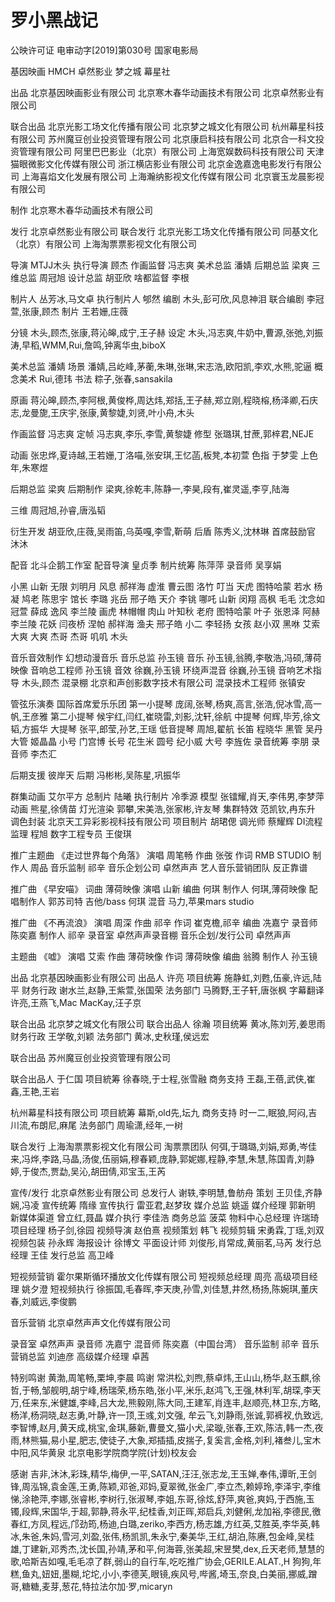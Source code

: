 # 罗小黑战记
公映许可证
电审动字[2019]第030号
国家电影局

基因映画
HMCH
卓然影业
梦之城
幕星社

出品
北京基因映画影业有限公司
北京寒木春华动画技术有限公司
北京卓然影业有限公司

联合出品
北京光影工场文化传播有限公司
北京梦之城文化有限公司
杭州幕星科技有限公司
苏州魔豆创业投资管理有限公司
北京康启科技有限公司
北京合一科文投资管理有限公司
阿里巴巴影业（北京）有限公司
上海宽娱数码科技有限公司
天津猫眼微影文化传媒有限公司
浙江横店影业有限公司
北京金逸嘉逸电影发行有限公司
上海喜焰文化发展有限公司
上海瀚纳影视文化传媒有限公司
北京寰玉龙晨影视有限公司

制作
北京寒木春华动画技术有限公司

发行
北京卓然影业有限公司
联合发行
北京光影工场文化传播有限公司
同基文化（北京）有限公司
上海淘票票影视文化有限公司




导演  MTJJ木头
执行导演  顾杰
作画监督  冯志爽
美术总监  潘婧
后期总监  梁爽
三维总监  周冠旭
设计总监  胡亚欣
啥都监督  李根

制片人  丛芳冰,马文卓
执行制片人  郇然
编剧  木头,彭可欣,风息神泪
联合编剧  李冠萱,张康,顾杰
制片  王若姗,庄薇

分镜  木头,顾杰,张康,蒋沁皞,成宁,王子赫
设定  木头,冯志爽,牛奶中,曹源,张弛,刘振涛,早稻,WMM,Rui,詹鸣,钟离华虫,biboX

美术总监  潘婧
场景  潘婧,吕屹峰,茅蘅,朱琳,张琳,宋志浩,欧阳凯,李欢,水熊,驼逼
概念美术  Rui,德玮
书法  粽子,张春,sansakila



原画  蒋沁皞,顾杰,李阿根,黄俊桦,周达炜,郑括,王子赫,郑立刚,程晓榕,杨泽卿,石庆志,龙曼旎,王庆宇,张康,黄黎婕,刘贤,叶小舟,木头

作画监督  冯志爽
定帧  冯志爽,李乐,李雪,黄黎婕
修型  张璐琪,甘蔗,郭梓君,NEJE 

动画  张忠烨,夏诗越,王若姗,丁洛喵,张安琪,王忆菡,板凳,本初萱
色指  于梦雯
上色  年,朱寒煜

 
后期总监  梁爽
后期制作  梁爽,徐乾丰,陈静一,李昊,段有,崔灵遥,李亨,陆海

三维  周冠旭,孙睿,唐泓韬

衍生开发  胡亚欣,庄薇,吴雨笛,乌英嘎,李雪,靳萌
后盾  陈秀义,沈林琳
首席鼓励官  沐沐

配音  北斗企鹅工作室
配音导演  皇贞季
制片统筹  陈萍萍
录音师  吴享娟

小黑  山新
无限  刘明月
风息  郝祥海
虚淮  曹云图
洛竹  叮当
天虎  图特哈蒙
若水  杨凝
鸠老  陈思宇
馆长  李璐
兆岳  邢子皓
天介  李铫
哪吒  山新
闵翔  高枫
毛毛  沈念如
冠萱  薛成
逸风  李兰陵
画虎  林帽帽
肉山  叶知秋
老府  图特哈蒙
叶子  张恩泽
阿赫  李兰陵
花妖  闫夜桥
涅帕  郝祥海
渔夫  邢子皓
小二  李轻扬
女孩  赵小双
黑咻  艾索
大爽  大爽
杰哥  杰哥
叽叽  木头


音乐音效制作  幻想动漫音乐
音乐总监  孙玉镜
音乐  孙玉镜,翁腾,李敬浩,冯硕,薄荷映像
音响总工程师  孙玉镜
音效  徐巍,孙玉镜
环绕声混音  徐巍,孙玉镜
音响艺术指导  木头,顾杰
混录棚  北京和声创影数字技术有限公司
混录技术工程师  张镇安

管弦乐演奏  国际首席爱乐乐团
第一小提琴  庞阔,张琴,杨爽,高言,张浩,倪冰雪,高一帆,王彦雅
第二小提琴  候宇红,闫红,崔晓雷,刘影,沈轩,徐航
中提琴  何辉,毕芳,徐文韬,方振华
大提琴  张平,郎莹,孙艺,王瑶
低音提琴  周旭,翟航
长笛  程晓华
黑管  吴丹
大管  姬晶晶
小号  门宫博
长号  花生米
圆号  纪小威
大号  李旌佐
录音统筹  李朋
录音师  李杰汇

后期支援  彼岸天
后期  冯彬彬,吴陈星,巩振华


群集动画  艾尔平方
总制片  陆曦
执行制片  冷季源
模型  张镭耀,肖天,李伟男,李梦萍
动画  熊星,徐倩苗
灯光渲染  郭攀,宋美浩,张家彬,许友琴
集群特效  范凯钦,冉东升
调色封装  北京天工异彩影视科技有限公司
项目制片  胡珺偲
调光师  蔡耀辉
DI流程监理  程旭
数字工程专员  王俊琪




推广主题曲  《走过世界每个角落》
演唱  周笔畅
作曲  张弢
作词  RMB STUDIO
制作人  周品
音乐监制  祁辛
音乐企划公司  卓然声声
艺人音乐营销团队  反正靠谱

推广曲  《早安喵》
词曲  薄荷映像
演唱  山新
编曲  何琪
制作人  何琪,薄荷映像
配唱制作人  郭苏司特
吉他/bass  何琪
混音  马力,苹果mars studio

推广曲  《不再流浪》
演唱  周深
作曲  祁辛
作词  崔克檐,祁辛
编曲  冼嘉宁
录音师  陈奕嘉
制作人  祁辛
录音室  卓然声声录音棚
音乐企划/发行公司  卓然声声

主题曲  《嘘》
演唱  艾索
作曲  薄荷映像
作词  薄荷映像
编曲  翁腾
制作人  孙玉镜

出品  北京基因映画影业有限公司
出品人  许亮
项目统筹  施静虹,刘甦,伍豪,许远,陆平
财务行政  谢水兰,赵静,王紫萱,张国荣
法务部门  马腾野,王子轩,唐张枫
字幕翻译  许亮,王燕飞,Mac MacKay,汪子京

联合出品  北京梦之城文化有限公司
联合出品人  徐瀚
项目统筹  黄冰,陈刘芳,姜思雨
财务行政  王学敬,刘颖
法务部门  黄冰,史秋瑾,侯远宏

联合出品  苏州魔豆创业投资管理有限公司

联合出品人  于仁国
项目統筹  徐春晓,于士程,张雪融
商务支持  王磊,王蓓,武侠,崔鑫,王艳,王岩

杭州幕星科技有限公司
项目統筹  幕斯,old先,坛九
商务支持  时一二,眠狼,阿闷,吉川流,布朗尼,麻尾
法务部门  周瑜潇,经年,一树

联合发行  上海淘票票影视文化有限公司
淘票票团队  何弭,于璐璐,刘娟,郑勇,岑佳来,冯烨,李路,马晶,汤俊,伍丽娟,穆春颖,庞静,郭妮娜,程静,李慧,朱慧,陈国青,刘静婷,于俊杰,贾勐,吴沁,胡田倩,邓宝玉,王芮



宣传/发行  北京卓然影业有限公司
总发行人  谢轶,李明慧,鲁舫舟
策划  王贝佳,齐静娴,冯凌
宣传统筹  隋缘
宣传执行  雷亚君,赵梦玫
媒介总监  姚遥
媒介经理  郭新明
新媒体渠道  曾立红,聂晶
媒介执行  李佳浩
商务总监  菠菜
物料中心总经理  许瑞琦
项目经理  杨子剑,徐园
视频导演  赵伯熹
视频策划  韩飞
视频剪辑  宋勇霖,丁瑶,刘双
视频包装  孙永辉
海报设计  徐博文
平面设计师  刘俊彤,肖常成,黄丽茗,马芮
发行总经理  王佳
发行总监  高卫峰


短视频营销  霍尔果斯循环播放文化传媒有限公司
短视频总经理  周亮
高级项目经理  姚夕澄
短视频执行  徐振国,毛春晖,李天庚,孙雪,刘佳慧,井然,杨扬,陈婉琪,董庆春,刘威远,李俊鹏

音乐营销  北京卓然声声文化传媒有限公司

录音室  卓然声声
录音师  冼嘉宁
混音师  陈奕嘉（中国台湾）
音乐监制  祁辛
音乐营销总监  刘迪彦
高级媒介经理  卓茜



特别鸣谢  黄渤,周笔畅,栗坤,李晨
鸣谢  常洪松,刘煦,蔡卓炜,王山山,杨华,赵玉麒,徐哲,于畅,邹舰明,胡宁峰,杨瑞荣,杨东皓,张小平,米乐,赵鸿飞,王强,林利军,胡琛,李天万,任来东,米健雄,李峰,吕大龙,熊毅刚,陈大同,王建军,肖连丰,赵顺亮,林卫东,方略,杨洋,杨洞晓,赵志勇,叶静,许一顶,王彧,刘文强,
牟云飞,刘静雨,张诚,郭裤衩,仇致远,李智博,赵月,黄天成,桃宝,金琪,藤新,曹曼文,猫小犬,梁璇,张春,王欢,陈洁,韩一杰,夜雨,林熊猫,易小星,肥志,使徒子,大象,郑插插,皮揣子,复奚言,金格,刘利,褚叁儿,宝木中阳,风华黄泉
北京电影学院商学院(计划)校友会


感谢  吉非,沐沐,彩珠,精华,梅伊,一平,SATAN,汪汪,张志龙,王玉婵,奉伟,谭昕,王剑锋,周泓锦,袁金莲,王勇,陈颖,邓爸,邓妈,夏翠微,张金广,李立杰,赖婷玲,李泽宇,李维悌,涂艳萍,李娜,张睿彬,李树行,张淑琴,李姐,东哥,徐炫,舒萍,爽爸,爽妈,于西施,玉镯,段辉,宋国华,于超,郭静,蒋永平,纪桂香,刘正晖,郑启兵,刘健俐,龙加裕,李德民,徼春红,方凤,程远,邝劲筠,杨迪,白璐,zeriko,李西方,杨志雄,方红英,艾胜英,李华英,韩冰,朱爸,朱妈,雪河,刘盈,张伟,杨凯凯,朱永宁,秦美华,王红,胡泊,陈赓,包金峰,吴桂雄,丁建新,邓秀杰,沈长国,孙靖,茅和平,何海蓉,张美超,宋昱樊,dex,丘天老师,慧慧的歌,哈斯吉如嘎,毛毛凉了群,弱山的自行车,吃吃推广协会,GERILE.ALAT.,H
狗狗,年糕,鱼丸,妞妞,墨糊,坨坨,小小,李德芙,眼镜,疾风号,哔酱,埼玉,奈良,白美丽,挪威,蹭哥,糖糖,麦芽,葱花,特拉法尔加·罗,micaryn



 
 